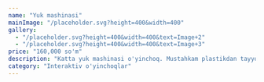 ```yaml
---
name: "Yuk mashinasi"
mainImage: "/placeholder.svg?height=400&width=400"
gallery:
  - "/placeholder.svg?height=400&width=400&text=Image+2"
  - "/placeholder.svg?height=400&width=400&text=Image+3"
price: "160,000 so'm"
description: "Katta yuk mashinasi o'yinchoq. Mustahkam plastikdan tayyorlangan, yuk tashish imkoniyati bilan. Bolalar uchun xavfsiz materialdan tayyorlangan."
category: "Interaktiv o'yinchoqlar"
---
```


